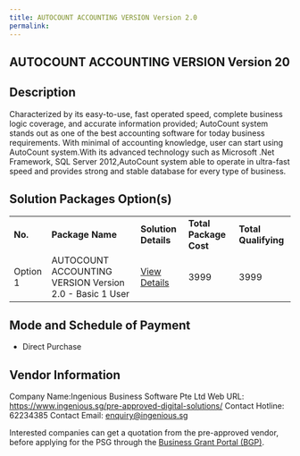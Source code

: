```yaml
---
title: AUTOCOUNT ACCOUNTING VERSION Version 2.0
permalink: 
---
```


## AUTOCOUNT ACCOUNTING VERSION Version 20

## Description

Characterized by its easy-to-use, fast operated speed, complete business logic coverage, and accurate information provided; AutoCount system stands out as one of the best accounting software for today business requirements. With minimal of accounting knowledge, user can start using AutoCount system.With its advanced technology such as Microsoft .Net Framework, SQL Server 2012,AutoCount system able to operate in ultra-fast speed and provides strong and stable database for every type of business.

## Solution Packages Option(s)

<table>
<tr>
<td><b>No.</b></td>
<td><b>Package Name</b></td>
<td><b>Solution Details</b></td>
<td><b>Total Package Cost</b></td>
<td><b>Total Qualifying</b></td>
</tr>
<tr>
<td>Option 1</td>
<td>AUTOCOUNT ACCOUNTING VERSION Version 2.0 - Basic 1 User</td>
<td><a href='https://www.gobusiness.gov.sg/images/psg/Desensitised_Ingenious_Business_Annex_3_CR_wef_8_July_2021_Part_1.pdf'>View Details</a></td>
<td>3999</td>
<td>3999</td>
</tr>
</table>

## Mode and Schedule of Payment

 - Direct Purchase

## Vendor Information

 Company Name:Ingenious Business Software Pte Ltd 
Web URL: https://www.ingenious.sg/pre-approved-digital-solutions/ 
Contact Hotline: 62234385 
Contact Email: enquiry@ingenious.sg 


Interested companies can get a quotation from the pre-approved vendor, before applying for the PSG through the <a href='https://www.businessgrants.gov.sg/'>Business Grant Portal (BGP)</a>.
